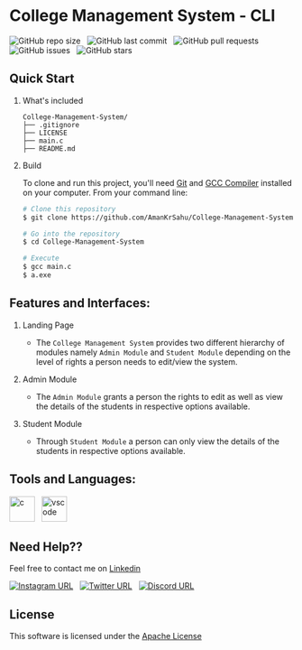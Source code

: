 # College Management System - CLI

![GitHub repo size](https://img.shields.io/github/repo-size/AmanKrSahu/College-Management-System?logo=github&style=for-the-badge) &nbsp; ![GitHub last commit](https://img.shields.io/github/last-commit/AmanKrSahu/College-Management-System?style=for-the-badge&logo=git) &nbsp; ![GitHub pull requests](https://img.shields.io/github/issues-pr/AmanKrSahu/College-Management-System?style=for-the-badge) &nbsp; ![GitHub issues](https://img.shields.io/github/issues/AmanKrSahu/College-Management-System?style=for-the-badge) &nbsp; ![GitHub stars](https://img.shields.io/github/stars/AmanKrSahu/Student-Management-System?style=for-the-badge)  
## Quick Start

1. What's included

    ```
    College-Management-System/
    ├── .gitignore
    ├── LICENSE
    ├── main.c
    ├── README.md
    ```

2. Build

    To clone and run this project, you'll need [Git](https://git-scm.com/) and [GCC Compiler](https://sourceforge.net/projects/mingw-w64/) installed on your computer. From your command line:

    ```bash
    # Clone this repository
    $ git clone https://github.com/AmanKrSahu/College-Management-System.git

    # Go into the repository
    $ cd College-Management-System

    # Execute
    $ gcc main.c
    $ a.exe
    ```

## Features and Interfaces:

1. Landing Page

    - The `College Management System` provides two different hierarchy of modules namely `Admin Module` and `Student Module` depending on the level of rights a person needs to edit/view the system.

    <!-- ![image](https://github.com/AmanKrSahu/College-Management-System/blob/main/Images/pic1.png?raw=true) -->

2. Admin Module

    - The `Admin Module` grants a person the rights to edit as well as view the details of the students in respective options available.

    <!-- ![image](https://github.com/AmanKrSahu/College-Management-System/blob/main/Images/pic2.png?raw=true) -->

3. Student Module

    - Through `Student Module` a person can only view the details of the students in respective options available.

    <!-- ![image](https://github.com/AmanKrSahu/College-Management-System/blob/main/Images/pic3.png?raw=true) -->

## Tools and Languages:

<img src="https://cdn.jsdelivr.net/gh/devicons/devicon/icons/c/c-original.svg" alt="c" height="45" width="45"/> &nbsp; <img src="https://cdn.jsdelivr.net/gh/devicons/devicon/icons/vscode/vscode-original.svg" alt="vscode" height="45" width="45"/>     

## Need Help??

Feel free to contact me on [Linkedin](https://www.linkedin.com/in/aman-kumar-sahu-88773123a/)

[![Instagram URL](https://img.shields.io/badge/Instagram-E4405F?style=for-the-badge&logo=instagram&logoColor=white)](https://www.instagram.com/itz.amansahu/) &nbsp; [![Twitter URL](https://img.shields.io/badge/Twitter-1DA1F2?style=for-the-badge&logo=twitter&logoColor=white)](https://twitter.com/itzamansahu) &nbsp; [![Discord URL](https://img.shields.io/badge/Discord-7289DA?style=for-the-badge&logo=discord&logoColor=white)](discordapp.com/users/539751578866024479)

## License

This software is licensed under the [Apache License](LICENSE)
